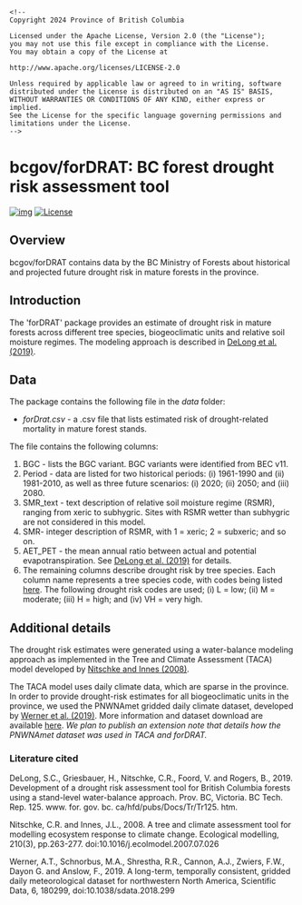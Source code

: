 ```{=html}
<!--
Copyright 2024 Province of British Columbia

Licensed under the Apache License, Version 2.0 (the "License");
you may not use this file except in compliance with the License.
You may obtain a copy of the License at

http://www.apache.org/licenses/LICENSE-2.0

Unless required by applicable law or agreed to in writing, software distributed under the License is distributed on an "AS IS" BASIS,
WITHOUT WARRANTIES OR CONDITIONS OF ANY KIND, either express or implied.
See the License for the specific language governing permissions and limitations under the License.
-->
```
<!-- Edit the README.Rmd only!!! The README.md is generated automatically from README.Rmd. -->

# bcgov/forDRAT: BC forest drought risk assessment tool


[![img](https://img.shields.io/badge/Lifecycle-Experimental-339999)](https://github.com/bcgov/repomountie/blob/master/doc/lifecycle-badges.md) [![License](https://img.shields.io/badge/License-Apache%202.0-blue.svg)](https://opensource.org/licenses/Apache-2.0)

## Overview

bcgov/forDRAT contains data by the BC Ministry of Forests about historical and projected future drought risk in mature forests in the province.  


## Introduction

The 'forDRAT' package provides an estimate of drought risk in mature forests across different tree species, biogeoclimatic units and relative soil moisture regimes.  The modeling approach is described in [DeLong et al. (2019)](https://www.for.gov.bc.ca/hfd/pubs/Docs/Tr/TR125.pdf).  

## Data
The package contains the following file in the *data* folder: 

- *forDrat.csv* - a .csv file that lists estimated risk of drought-related mortality in mature forest stands.  

The file contains the following columns:

1. BGC - lists the BGC variant.  BGC variants were identified from BEC v11.
2. Period - data are listed for two historical periods: (i) 1961-1990 and (ii) 1981-2010, as well as three future scenarios: (i) 2020; (ii) 2050; and (iii) 2080.
3. SMR_text - text description of relative soil moisture regime (RSMR), ranging from xeric to subhygric.  Sites with RSMR wetter than subhygric are not considered in this model.
4. SMR- integer description of RSMR, with 1 = xeric; 2 = subxeric; and so on.
5. AET_PET - the mean annual ratio between actual and potential evapotranspiration.  See [DeLong et al. (2019)](https://www.for.gov.bc.ca/hfd/pubs/Docs/Tr/TR125.pdf) for details.
6. The remaining columns describe drought risk by tree species.  Each column name represents a tree species code, with codes being listed [here](https://www2.gov.bc.ca/gov/content/industry/forestry/managing-our-forest-resources/tree-seed/tree-seed-centre/seed-testing/codes).  The following drought risk codes are used; (i) L = low; (ii) M = moderate; (iii) H = high; and (iv) VH = very high.


## Additional details

The drought risk estimates were generated using a water-balance modeling approach as implemented in the Tree and Climate Assessment (TACA) model developed by [Nitschke and Innes (2008)](https://www.sciencedirect.com/science/article/abs/pii/S0304380007004061?via%3Dihub).  

The TACA model uses daily climate data, which are sparse in the province.  In order to provide drought-risk estimates for all biogeoclimatic units in the province, we used the PNWNAmet gridded daily climate dataset, developed by [Werner et al. (2019)](https://www.nature.com/articles/sdata2018299).  More information and dataset download are available [here](https://www.pacificclimate.org/data/daily-gridded-meteorological-datasets).  *We plan to publish an extension note that details how the PNWNAmet dataset was used in TACA and forDRAT.*


### Literature cited

DeLong, S.C., Griesbauer, H., Nitschke, C.R., Foord, V. and Rogers, B., 2019. Development of a drought risk assessment tool for British Columbia forests using a stand-level water-balance approach. Prov. BC, Victoria. BC Tech. Rep. 125. www. for. gov. bc. ca/hfd/pubs/Docs/Tr/Tr125. htm.

Nitschke, C.R. and Innes, J.L., 2008. A tree and climate assessment tool for modelling ecosystem response to climate change. Ecological modelling, 210(3), pp.263-277. doi:10.1016/j.ecolmodel.2007.07.026

Werner, A.T., Schnorbus, M.A., Shrestha, R.R., Cannon, A.J., Zwiers, F.W., Dayon G. and Anslow, F., 2019. A long-term, temporally consistent, gridded daily meteorological dataset for northwestern North America, Scientific Data, 6, 180299, doi:10.1038/sdata.2018.299




